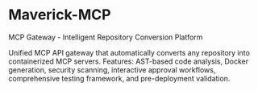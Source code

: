 # Maverick-MCP

  MCP Gateway - Intelligent Repository Conversion Platform

  Unified MCP API gateway that automatically converts any repository into containerized MCP servers. Features: AST-based code analysis, Docker generation, security scanning,
   interactive approval workflows, comprehensive testing framework, and pre-deployment validation.
